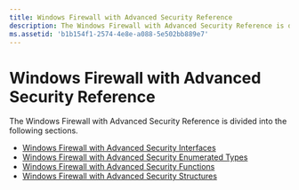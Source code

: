 ```yaml
---
title: Windows Firewall with Advanced Security Reference
description: The Windows Firewall with Advanced Security Reference is divided into the following sections.
ms.assetid: 'b1b154f1-2574-4e8e-a088-5e502bb889e7'
---
```


# Windows Firewall with Advanced Security Reference

The Windows Firewall with Advanced Security Reference is divided into the following sections.

-   [Windows Firewall with Advanced Security Interfaces](windows-firewall-with-advanced-security-interfaces.md)
-   [Windows Firewall with Advanced Security Enumerated Types](windows-firewall-with-advanced-security-enumerated-types.md)
-   [Windows Firewall with Advanced Security Functions](windows-firewall-with-advanced-security-functions.md)
-   [Windows Firewall with Advanced Security Structures](windows-firewall-with-advanced-security-structures.md)

 

 




